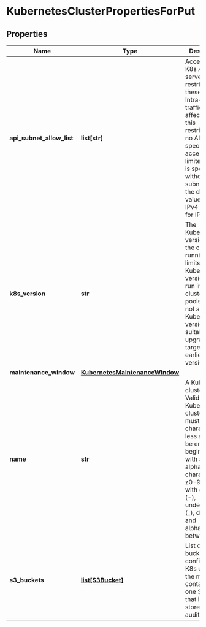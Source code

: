 # KubernetesClusterPropertiesForPut

## Properties
| Name | Type | Description | Notes |
| ------------ | ------------- | ------------- | ------------- |
| **api_subnet_allow_list** | **list[str]** | Access to the K8s API server is restricted to these CIDRs. Intra-cluster traffic is not affected by this restriction. If no AllowList is specified, access is not limited. If an IP is specified without a subnet mask, the default value is 32 for IPv4 and 128 for IPv6. | [optional]  |
| **k8s_version** | **str** | The Kubernetes version that the cluster is running. This limits which Kubernetes versions can run in a cluster&#39;s node pools. Also, not all Kubernetes versions are suitable upgrade targets for all earlier versions. | [optional]  |
| **maintenance_window** | [**KubernetesMaintenanceWindow**](KubernetesMaintenanceWindow.md) |  | [optional]  |
| **name** | **str** | A Kubernetes cluster name. Valid Kubernetes cluster name must be 63 characters or less and must be empty or begin and end with an alphanumeric character ([a-z0-9A-Z]) with dashes (-), underscores (_), dots (.), and alphanumerics between. |  |
| **s3_buckets** | [**list[S3Bucket]**](S3Bucket.md) | List of S3 buckets configured for K8s usage. At the moment, it contains only one S3 bucket that is used to store K8s API audit logs. | [optional]  |


